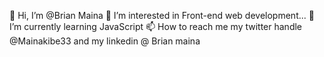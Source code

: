 👋 Hi, I’m @Brian Maina
👀 I’m interested in Front-end web development...
🌱 I’m currently learning JavaScript
📫 How to reach me my twitter handle @Mainakibe33 and my linkedin @ Brian maina
